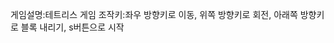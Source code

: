 게임설명:테트리스
게임 조작키:좌우 방향키로 이동,
               위쪽 방향키로 회전,
               아래쪽 방향키로 블록 내리기,
               s버튼으로 시작


                                               